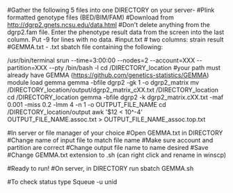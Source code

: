 #Gather the following 5 files into one DIRECTORY on your server- 
  #Plink formatted genotype files (BED/BIM/FAM) 
    #Download from http://dgrp2.gnets.ncsu.edu/data.html
    #Don't delete anything from the dgrp2.fam file. Enter the phenotype result data from the screen into the last column. Put -9 for lines with no data. 
  #input.txt
    # two columns: strain result
  #GEMMA.txt - .txt sbatch file containing the following: 

/usr/bin/terminal
srun --time=3:00:00 --nodes=2 --account=XXX --partition=XXX --pty /bin/bash -l
cd /DIRECTORY_location
#your path must already have GEMMA (https://github.com/genetics-statistics/GEMMA) 
module load gemma
gemma -bfile dgrp2 -gk 1 -o dgrp2_matrix
mv /DIRECTORY_location/output/dgrp2_matrix_cXX.txt /DIRECTORY_location
cd /DIRECTORY_location
gemma -bfile dgrp2 -k dgrp2_matrix.cXX.txt -maf 0.001 -miss 0.2 -lmm 4 -n 1 -o OUTPUT_FILE_NAME
cd /DIRECTORY_location/output
awk '$12 < 10^-4' OUTPUT_FILE_NAME.assoc.txt > OUTPUT_FILE_NAME_assoc.top.txt

#In server or file manager of your choice
#Open GEMMA.txt in DIRECTORY
  #Change name of input file to match file name 
  #Make sure account and partition are correct
  #Change output file name to name desired
  #Save
#Change GEMMA.txt extension to .sh (can right click and rename in winscp)

#Ready to run!
#On server, in DIRECTORY run 
sbatch GEMMA.sh

#To check status type
Squeue -u unid
